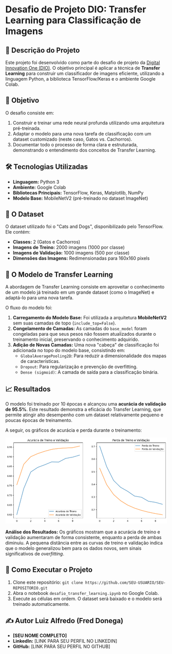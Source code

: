 # Desafio de Projeto DIO: Transfer Learning para Classificação de Imagens

## 📄 Descrição do Projeto
Este projeto foi desenvolvido como parte do desafio de projeto da [Digital Innovation One (DIO)](https://www.dio.me/). O objetivo principal é aplicar a técnica de **Transfer Learning** para construir um classificador de imagens eficiente, utilizando a linguagem Python, a biblioteca TensorFlow/Keras e o ambiente Google Colab.

## 🎯 Objetivo
O desafio consiste em:
1.  Construir e treinar uma rede neural profunda utilizando uma arquitetura pré-treinada.
2.  Adaptar o modelo para uma nova tarefa de classificação com um dataset customizado (neste caso, Gatos vs. Cachorros).
3.  Documentar todo o processo de forma clara e estruturada, demonstrando o entendimento dos conceitos de Transfer Learning.

## 🛠️ Tecnologias Utilizadas
- **Linguagem:** Python 3
- **Ambiente:** Google Colab
- **Bibliotecas Principais:** TensorFlow, Keras, Matplotlib, NumPy
- **Modelo Base:** MobileNetV2 (pré-treinado no dataset ImageNet)

## 📁 O Dataset
O dataset utilizado foi o "Cats and Dogs", disponibilizado pelo TensorFlow. Ele contém:
- **Classes:** 2 (Gatos e Cachorros)
- **Imagens de Treino:** 2000 imagens (1000 por classe)
- **Imagens de Validação:** 1000 imagens (500 por classe)
- **Dimensões das Imagens:** Redimensionadas para 160x160 pixels

## 🧠 O Modelo de Transfer Learning

A abordagem de Transfer Learning consiste em aproveitar o conhecimento de um modelo já treinado em um grande dataset (como o ImageNet) e adaptá-lo para uma nova tarefa.

O fluxo do modelo foi:
1.  **Carregamento do Modelo Base:** Foi utilizada a arquitetura **MobileNetV2** sem suas camadas de topo (`include_top=False`).
2.  **Congelamento de Camadas:** As camadas do `base_model` foram congeladas para que seus pesos não fossem atualizados durante o treinamento inicial, preservando o conhecimento adquirido.
3.  **Adição de Novas Camadas:** Uma nova "cabeça" de classificação foi adicionada no topo do modelo base, consistindo em:
    - `GlobalAveragePooling2D`: Para reduzir a dimensionalidade dos mapas de características.
    - `Dropout`: Para regularização e prevenção de overfitting.
    - `Dense (sigmoid)`: A camada de saída para a classificação binária.

## 📈 Resultados
O modelo foi treinado por 10 épocas e alcançou uma **acurácia de validação de 95.5%**. Este resultado demonstra a eficácia do Transfer Learning, que permite atingir alto desempenho com um dataset relativamente pequeno e poucas épocas de treinamento.

A seguir, os gráficos de acurácia e perda durante o treinamento:

![Resultados do Treinamento](training_results.png)

**Análise dos Resultados:**
Os gráficos mostram que a acurácia de treino e validação aumentaram de forma consistente, enquanto a perda de ambas diminuiu. A pequena distância entre as curvas de treino e validação indica que o modelo generalizou bem para os dados novos, sem sinais significativos de *overfitting*.

## 🚀 Como Executar o Projeto
1.  Clone este repositório: `git clone https://github.com/SEU-USUARIO/SEU-REPOSITORIO.git`
2.  Abra o notebook `desafio_transfer_learning.ipynb` no Google Colab.
3.  Execute as células em ordem. O dataset será baixado e o modelo será treinado automaticamente.

## ✍️ Autor Luiz Alfredo (Fred Donega)

- **[SEU NOME COMPLETO]**
- **LinkedIn:** [LINK PARA SEU PERFIL NO LINKEDIN]
- **GitHub:** [LINK PARA SEU PERFIL NO GITHUB]
